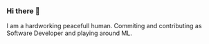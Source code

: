 ### Hi there 👋
I am a hardworking peacefull human. Commiting and contributing as Software Developer and playing around ML.
